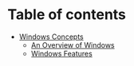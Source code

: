 # Table of contents

* [Windows Concepts](README.md)
  * [An Overview of Windows](windows-concepts/an-overview-of-windows.md)
  * [Windows Features](windows-concepts/windows-features.md)
